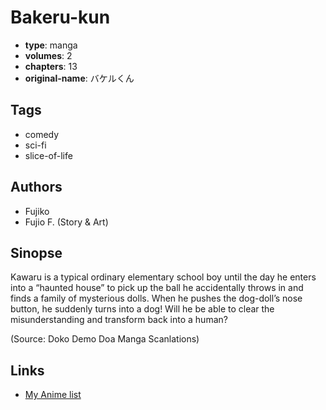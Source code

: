# Bakeru-kun

-   **type**: manga
-   **volumes**: 2
-   **chapters**: 13
-   **original-name**: バケルくん

## Tags

-   comedy
-   sci-fi
-   slice-of-life

## Authors

-   Fujiko
-   Fujio F. (Story & Art)

## Sinopse

Kawaru is a typical ordinary elementary school boy until the day he enters into a “haunted house” to pick up the ball he accidentally throws in and finds a family of mysterious dolls. When he pushes the dog-doll’s nose button, he suddenly turns into a dog! Will he be able to clear the misunderstanding and transform back into a human?

(Source: Doko Demo Doa Manga Scanlations)

## Links

-   [My Anime list](https://myanimelist.net/manga/38109/Bakeru-kun)
